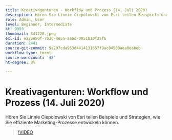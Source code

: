 ```yaml
---
title: Kreativagenturen - Workflow und Prozess (14. Juli 2020)
description: Hören Sie Linnie Ciepolowski von Esri teilen Beispiele und Strategien, wie Sie effiziente Marketing-Prozesse entwickeln können.
role: Admin, User
level: Beginner, Intermediate
kt: 9993
thumbnail: 341220.jpeg
exl-id: ea25e50f-7b3d-4e5a-aaad-0851b10f2af6
duration: 2441
source-git-commit: 9a297cda953d4414131657f9ac84580aea0eabeb
workflow-type: tm+mt
source-wordcount: '48'
ht-degree: 0%

---
```


# Kreativagenturen: Workflow und Prozess (14. Juli 2020)

Hören Sie Linnie Ciepolowski von Esri teilen Beispiele und Strategien, wie Sie effiziente Marketing-Prozesse entwickeln können.

>[!VIDEO](https://video.tv.adobe.com/v/341220/?quality=12&learn=on)
